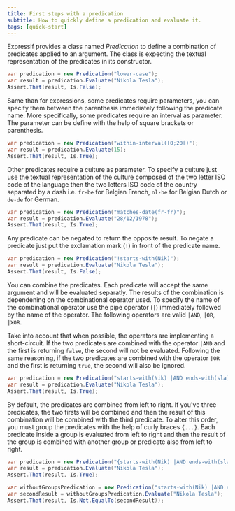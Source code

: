 ```yaml
---
title: First steps with a predication
subtitle: How to quickly define a predication and evaluate it.
tags: [quick-start]
---
```


Expressif provides a class named *Predication* to define a combination of predicates applied to an argument. The class is expecting the textual representation of the predicates in its constructor.

<!-- START INCLUDE "PredicationTest.cs/Evaluate_SinglePredicateWithoutParameter_Valid" -->
```csharp
var predication = new Predication("lower-case");
var result = predication.Evaluate("Nikola Tesla");
Assert.That(result, Is.False);
```
<!-- END INCLUDE -->

Same than for expressions, some predicates require parameters, you can specify them between the parenthesis immediately following the predicate name. More specifically, some predicates require an interval as parameter. The parameter can be define with the help of square brackets or parenthesis.

<!-- START INCLUDE "PredicationTest.cs/Evaluate_IntervalAsParameter_Valid" -->
```csharp
var predication = new Predication("within-interval([0;20[)");
var result = predication.Evaluate(15);
Assert.That(result, Is.True);
```
<!-- END INCLUDE -->

Other predicates require a culture as parameter. To specify a culture just use the textual representation of the culture composed of the two letter ISO code of the language then the two letters ISO code of the country separated by a dash i.e. `fr-be` for Belgian French, `nl-be` for Belgian Dutch or `de-de` for German.

<!-- START INCLUDE "PredicationTest.cs/Evaluate_CultureAsParameter_Valid" -->
```csharp
var predication = new Predication("matches-date(fr-fr)");
var result = predication.Evaluate("28/12/1978");
Assert.That(result, Is.True);
```
<!-- END INCLUDE -->

Any predicate can be negated to return the opposite result. To negate a predicate just put the exclamation mark (`!`) in front of the predicate name.

<!-- START INCLUDE "PredicationTest.cs/Evaluate_Negation_Valid" -->
```csharp
var predication = new Predication("!starts-with(Nik)");
var result = predication.Evaluate("Nikola Tesla");
Assert.That(result, Is.False);
```
<!-- END INCLUDE -->

You can combine the predicates. Each predicate will accept the same argument and will be evaluated separatly. The results of the combination is dependening on the combinational operator used. To specify the name of the combinational operator use the pipe operator (`|`) immediately followed by the name of the operator. The following operators are valid `|AND`, `|OR`, `|XOR`. 

Take into account that when possible, the operators are implementing a short-circuit. If the two predicates are combined with the operator `|AND` and the first is returning `false`, the second will not be evaluated. Following the same reasoning, if the two predicates are combined with the operator `|OR` and the first is returning `true`, the second will also be ignored.

<!-- START INCLUDE "PredicationTest.cs/Evaluate_CombinationAnd_Valid" -->
```csharp
var predication = new Predication("starts-with(Nik) |AND ends-with(sla)");
var result = predication.Evaluate("Nikola Tesla");
Assert.That(result, Is.True);
```
<!-- END INCLUDE -->

By default, the predicates are combined from left to right. If you've three predicates, the two firsts will be combined and then the result of this combination will be combined with the third predicate. To alter this order, you must group the predicates with the help of curly braces `{...}`. Each predicate inside a group is evaluated from left to right and then the result of the group is combined with another group or predicate also from left to right.

<!-- START INCLUDE "PredicationTest.cs/Evaluate_CombinationsGroup_Valid" -->
```csharp
var predication = new Predication("{starts-with(Nik) |AND ends-with(sla)} |OR {starts-with(ola) |AND ends-with(Tes)}");
var result = predication.Evaluate("Nikola Tesla");
Assert.That(result, Is.True);

var withoutGroupsPredication = new Predication("starts-with(Nik) |AND ends-with(sla) |OR starts-with(ola) |AND ends-with(Tes)");
var secondResult = withoutGroupsPredication.Evaluate("Nikola Tesla");
Assert.That(result, Is.Not.EqualTo(secondResult));
```
<!-- END INCLUDE -->
